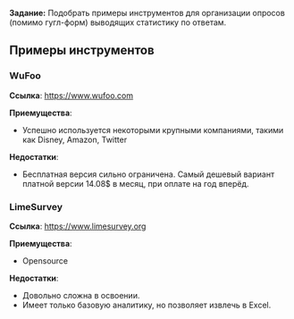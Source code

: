 **Задание:** Подобрать примеры инструментов для организации опросов (помимо гугл-форм) выводящих статистику по ответам.

## Примеры инструментов
### WuFoo
**Ссылка**: https://www.wufoo.com

**Приемущества**:
* Успешно используется некоторыми крупными компаниями, такими как Disney, Amazon, Twitter

**Недостатки**:
* Бесплатная версия сильно ограничена. Самый дешевый вариант платной версии 14.08$ в месяц, при оплате на год вперёд.

### LimeSurvey
**Ссылка**: https://www.limesurvey.org

**Приемущества**:
* Opensource

**Недостатки**:
* Довольно сложна в освоении.
* Имеет только базовую аналитику, но позволяет извлечь в Excel.
